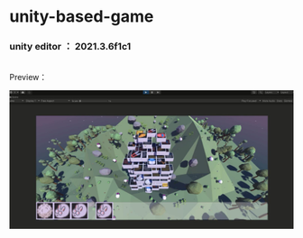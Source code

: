 # unity-based-game
### unity editor ： 2021.3.6f1c1


<br>
Preview：

![Alt pic](./pic.jpg "Optional title")